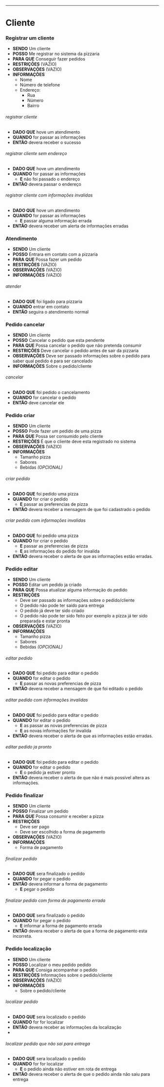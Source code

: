 ---

# Cliente
### Registrar um cliente

- **SENDO** Um cliente
- **POSSO** Me registrar no sistema da pizzaria
- **PARA QUE** Conseguir fazer pedidos
- **RESTRIÇÕES** (VAZIO)
- **OBSERVAÇÕES** (VAZIO)
- **INFORMAÇÕES**
  - Nome
  - Número de telefone
  - Endereço:
    - Rua
    - Número
    - Bairro

###### _registrar cliente_

- **DADO QUE** hove um atendimento
- **QUANDO** for passar as informações
- **ENTÃO** devera receber o sucesso

###### _registrar cliente sem endereço_

- **DADO QUE** hove um atendimento
- **QUANDO** for passar as informações
  - **E** não foi passado o endereço
- **ENTÃO** devera passar o endereço

###### _registrar cliente com informações invalidas_

- **DADO QUE** hove um atendimento
- **QUANDO** for passar as informações
  - **E** passar alguma informação errada
- **ENTÃO** devera receber um alerta de informações erradas
### Atendimento

- **SENDO** Um cliente
- **POSSO** Entrara em contato com a pizzaria
- **PARA QUE** Possa fazer um pedido
- **RESTRIÇÕES** (VAZIO)
- **OBSERVAÇÕES** (VAZIO)
- **INFORMAÇÕES** (VAZIO)

###### _atender_

- **DADO QUE** foi ligado para pizzaria
- **QUANDO** entrar em contato
- **ENTÃO** seguira o atendimento normal
### Pedido cancelar

- **SENDO** Um cliente
- **POSSO** Cancelar o pedido que esta pendente
- **PARA QUE** Possa cancelar o pedido que não pretenda consumir
- **RESTRIÇÕES** Deve cancelar o pedido antes de sair da pizzaria
- **OBSERVAÇÕES** Deve ser passado informações sobre o pedido para saber qual pedido é para ser cancelado
- **INFORMAÇÕES** Sobre o pedido/cliente

###### _cancelar_

- **DADO QUE** foi pedido o cancelamento
- **QUANDO** for cancelar o pedido
- **ENTÃO** deve cancelar ele
### Pedido criar

- **SENDO** Um cliente
- **POSSO** Pode fazer um pedido de uma pizza
- **PARA QUE** Possa ser consumido pelo cliente
- **RESTRIÇÕES** É que o cliente deve esta registrado no sistema
- **OBSERVAÇÕES** (VAZIO)
- **INFORMAÇÕES**
  - Tamanho pizza
  - Sabores
  - Bebidas _(OPCIONAL)_

###### _criar pedido_

- **DADO QUE** foi pedido uma pizza
- **QUANDO** for criar o pedido
  - **E** passar as preferencias de pizza
- **ENTÃO** devera receber a mensagem de que foi cadastrado o pedido

###### _criar pedido com informações invalidas_

- **DADO QUE** foi pedido uma pizza
- **QUANDO** for criar o pedido
  - **E** passar as preferencias de pizza
  - **E** as informações do pedido for invalida
- **ENTÃO** devera receber o alerta de que as informações estão erradas.
### Pedido editar

- **SENDO** Um cliente
- **POSSO** Editar um pedido ja criado
- **PARA QUE** Possa atualizar alguma informação do pedido
- **RESTRIÇÕES**
  - Deve ser passado as informações sobre o pedido/cliente
  - O pedido não pode ter saído para entrega
  - O pedido já deve ter sido criado
  - O pedido não pode ter sido feito por exemplo a pizza já ter sido preparada e estar pronta
- **OBSERVAÇÕES** (VAZIO)
- **INFORMAÇÕES**
  - Tamanho pizza
  - Sabores
  - Bebidas _(OPCIONAL)_

###### _editar pedido_

- **DADO QUE** foi pedido para editar o pedido
- **QUANDO** for editar o pedido
  - **E** passar as novas preferencias de pizza
- **ENTÃO** devera receber a mensagem de que foi editado o pedido

###### _editar pedido com informações invalidas_

- **DADO QUE** foi pedido para editar o pedido
- **QUANDO** for editar o pedido
  - **E** as passar as novas preferencias de pizza
  - **E** as novas informações for invalida
- **ENTÃO** devera receber o alerta de que as informações estão erradas.

###### _editar pedido ja pronto_

- **DADO QUE** foi pedido para editar o pedido
- **QUANDO** for editar o pedido
  - **E** o pedido ja estiver pronto
- **ENTÃO** devera receber o alerta de que não é mais possível altera as informações.
### Pedido finalizar

- **SENDO** Um cliente
- **POSSO** Finalizar um pedido
- **PARA QUE** Possa consumir e receber a pizza
- **RESTRIÇÕES**
  - Deve ser pago
  - Deve ser escolhido a forma de pagamento
- **OBSERVAÇÕES** (VAZIO)
- **INFORMAÇÕES**
  - Forma de pagamento

###### _finalizar pedido_

- **DADO QUE** sera finalizado o pedido
- **QUANDO** for pegar o pedido
- **ENTÃO** devera informar a forma de pagamento
  - **E** pegar o pedido

###### _finalizar pedido com forma de pagamento errada_

- **DADO QUE** sera finalizado o pedido
- **QUANDO** for pegar o pedido
  - **E** informar a forma de pagamento errada
- **ENTÃO** devera receber o alerta de que a forma de pagamento esta incorreta.
### Pedido localização

- **SENDO** Um cliente
- **POSSO** Localizar o meu pedido pedido
- **PARA QUE** Consiga acompanhar o pedido
- **RESTRIÇÕES** Informações sobre o pedido/cliente
- **OBSERVAÇÕES** (VAZIO)
- **INFORMAÇÕES**
  - Sobre o pedido/cliente

###### _localizar pedido_

- **DADO QUE** sera localizado o pedido
- **QUANDO** for for localizar
- **ENTÃO** devera receber as informações da localização
-

###### _localizar pedido que não sai para entrega_

- **DADO QUE** sera localizado o pedido
- **QUANDO** for for localizar
  - **E** o pedido ainda não estiver em rota de entrega
- **ENTÃO** devera receber o alerta de que o pedido ainda não saiu para entrega
